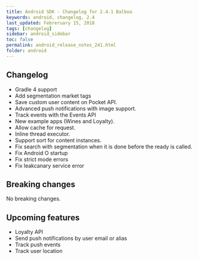 ```yaml
---
title: Android SDK - Changelog for 2.4.1 Balboa
keywords: android, changelog, 2.4
last_updated: Febreruary 15, 2018
tags: [changelog]
sidebar: android_sidebar
toc: false
permalink: android_release_notes_241.html
folder: android
---
```


## Changelog
- Gradle 4 support
- Add segmentation market tags
- Save custom user content on Pocket API.
- Advanced push notifications with image support. 
- Track events with the Events API
- New example apps (Wines and Loyalty).
- Allow cache for request.
- Inline thread executor.
- Support sort for content instances.
- Fix search with segmentation when it is done before the ready is called.
- Fix Android O startup
- Fix strict mode errors
- Fix leakcanary service error


## Breaking changes

No breaking changes.

## Upcoming features

- Loyalty API
- Send push notifications by user email or alias
- Track push events
- Track user location